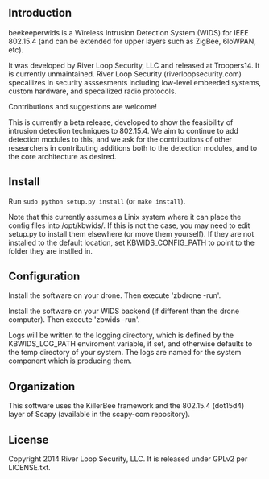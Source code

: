 Introduction
--------------

beekeeperwids is a Wireless Intrusion Detection System (WIDS) for
IEEE 802.15.4 (and can be extended for upper layers such as ZigBee, 6loWPAN, etc).

It was developed by River Loop Security, LLC and released at Troopers14.
It is currently unmaintained.
River Loop Security (riverloopsecurity.com) specailizes in security asssesments including
low-level embeeded systems, custom hardware, and specailized radio protocols.

Contributions and suggestions are welcome!

This is currently a beta release, developed to show the feasibility
of intrusion detection techniques to 802.15.4. We aim to continue to
add detection modules to this, and we ask for the contributions of
other researchers in contributing additions both to the detection
modules, and to the core architecture as desired.


Install
--------------
Run `sudo python setup.py install` (or `make install`).

Note that this currently assumes a Linix system where it can place the config files into
/opt/kbwids/. If this is not the case, you may need to edit setup.py to install them
elsewhere (or move them yourself). If they are not installed to the default location,
set KBWIDS\_CONFIG\_PATH to point to the folder they are instlled in.


Configuration
--------------

Install the software on your drone. Then execute 'zbdrone -run'.

Install the software on your WIDS backend (if different than the drone computer).
Then execute 'zbwids -run'.

Logs will be written to the logging directory, which is defined by the KBWIDS_LOG_PATH 
enviroment variable, if set, and otherwise defaults to the temp directory of your system. 
The logs are named for the system component which is producing them.

Organization
------------

This software uses the KillerBee framework and the 802.15.4 (dot15d4)
layer of Scapy (available in the scapy-com repository).

License
------------

Copyright 2014 River Loop Security, LLC.
It is released under GPLv2 per LICENSE.txt.

